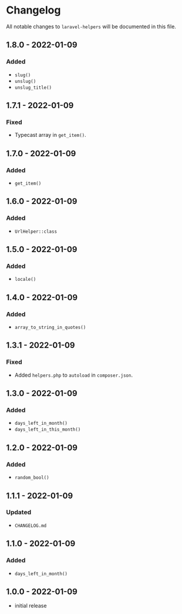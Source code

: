 # Changelog

All notable changes to `laravel-helpers` will be documented in this file.

## 1.8.0 - 2022-01-09

### Added

- `slug()`
- `unslug()`
- `unslug_title()`

## 1.7.1 - 2022-01-09

### Fixed

- Typecast array in `get_item()`.


## 1.7.0 - 2022-01-09

### Added

- `get_item()`

## 1.6.0 - 2022-01-09

### Added

- `UrlHelper::class`

## 1.5.0 - 2022-01-09

### Added

- `locale()`

## 1.4.0 - 2022-01-09

### Added

- `array_to_string_in_quotes()`

## 1.3.1 - 2022-01-09

### Fixed

- Added `helpers.php` to `autoload` in `composer.json`.

## 1.3.0 - 2022-01-09

### Added

- `days_left_in_month()`
- `days_left_in_this_month()`

## 1.2.0 - 2022-01-09

### Added

- `random_bool()`

## 1.1.1 - 2022-01-09

### Updated

- `CHANGELOG.md`

## 1.1.0 - 2022-01-09

### Added

- `days_left_in_month()`

## 1.0.0 - 2022-01-09

- initial release
